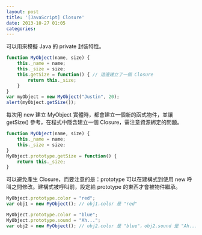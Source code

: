 ```yaml
---
layout: post
title: '[JavaScript] Closure'
date: 2013-10-27 01:05
categories: 
---
```

可以用來模擬 Java 的 private 封裝特性。
``` js
function MyObject(name, size) {
    this._name = name;
    this._size = size;
    this.getSize = function() { // 這邊建立了一個 Closure
        return this._size;
    }
}
var myObject = new MyObject("Justin", 20);
alert(myObject.getSize());
```
每次用 new 建立 MyObject 實體時，都會建立一個新的函式物件，並讓 getSize() 參考，在程式中隱含建立一個 Closure，需注意資源綁定的問題。
``` js
function MyObject(name, size) {
    this._name = name;
    this._size = size;
}
MyObject.prototype.getSize = function() {
    return this._size;
}
```
可以避免產生 Closure，而要注意的是：prototype 可以在建構式到使用 new 呼叫之間修改。建構式被呼叫前，設定給 prototype 的東西才會被物件繼承。
``` js
MyObject.prototype.color = "red";
var obj1 = new MyObject(); // obj1.color 是 "red"

MyObject.prototype.color = "blue";
MyObject.prototype.sound = "Ah...";
var obj2 = new MyObject(); // obj2.color 是 "blue"，obj2.sound 是 "Ah..."
```